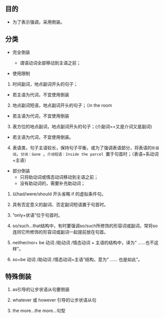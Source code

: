 ## 目的

* 为了表示强调，采用倒装。

## 分类

* 完全倒装
  + 谓语动词全部移动到主语之前；

* 使用限制
1. 时间副词，地点副词开头的句子；
  + 若主语为代词，不宜使用倒装

2. 地点副词短语，地点副词开头的句子；（in the room
  + 若主语为代词，不宜使用倒装

3. 表方位的地点副词，地点副词开头的句子；(介副词==又是介词又是副词)
  + 若主语为代词，不宜使用倒装。

4. 表语类，句子主语较长，保持句子平衡，或为了强调表语部分，将表语的`形容词`，`分词：Gone `，`介词短语：Inside the parcel `置于句首时；（表语+系动词+主语）

* 部分倒装
  + 只将助动词或情态动词移动到主语之前；
  + 没有助动词的，需要补充助动词；

1. 以had/were/should 开头省略 if 的虚拟条件句。

2. 具有否定意义的副词、否定副词短语置于句首时。

3. “only+状语”位于句首时。

4. so/such...that结构中，有时要强调so/such所修饰的形容词或副词，常将so 连同它所修饰的形容词或副词一起提前放在句首。

5. neither/nor+ be 动词 /助动词 /情态动词 + 主语的结构中，译为“ ……也不这样”。

6. so+be 动词 /助动词 /情态动词+主语”结构，意为“ …… 也是如此”。

## 特殊倒装

1. as引导的让步状语从句要倒装

2. whatever 或 however 引导的让步状语从句

3. the more...the more...句型